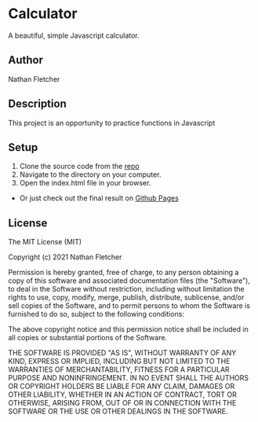 # Calculator
A beautiful, simple Javascript calculator.

## Author
Nathan Fletcher

## Description

This project is an opportunity to practice functions in Javascript

## Setup 
1. Clone the source code from the [repo](https://github.com/nathanfletch/)
2. Navigate to the directory on your computer.
3. Open the index.html file in your browser.
* Or just check out the final result on [Github Pages](https://nathanfletch/.github.io.com/)

## License
 
The MIT License (MIT)

Copyright (c) 2021 Nathan Fletcher

Permission is hereby granted, free of charge, to any person obtaining a copy of this software and associated documentation files (the "Software"), to deal in the Software without restriction, including without limitation the rights to use, copy, modify, merge, publish, distribute, sublicense, and/or sell copies of the Software, and to permit persons to whom the Software is furnished to do so, subject to the following conditions:

The above copyright notice and this permission notice shall be included in all copies or substantial portions of the Software.

THE SOFTWARE IS PROVIDED "AS IS", WITHOUT WARRANTY OF ANY KIND, EXPRESS OR IMPLIED, INCLUDING BUT NOT LIMITED TO THE WARRANTIES OF MERCHANTABILITY, FITNESS FOR A PARTICULAR PURPOSE AND NONINFRINGEMENT. IN NO EVENT SHALL THE AUTHORS OR COPYRIGHT HOLDERS BE LIABLE FOR ANY CLAIM, DAMAGES OR OTHER LIABILITY, WHETHER IN AN ACTION OF CONTRACT, TORT OR OTHERWISE, ARISING FROM, OUT OF OR IN CONNECTION WITH THE SOFTWARE OR THE USE OR OTHER DEALINGS IN THE SOFTWARE.